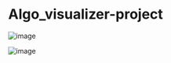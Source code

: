 # Algo_visualizer-project
![image](https://github.com/iparth36i/Algo_visualizer-project/assets/74725717/7724b4d0-1f16-45c9-a8f7-4c22a6436060)

![image](https://github.com/iparth36i/Algo_visualizer-project/assets/74725717/0ef01895-9a95-4a61-af76-8aba287160e7)
